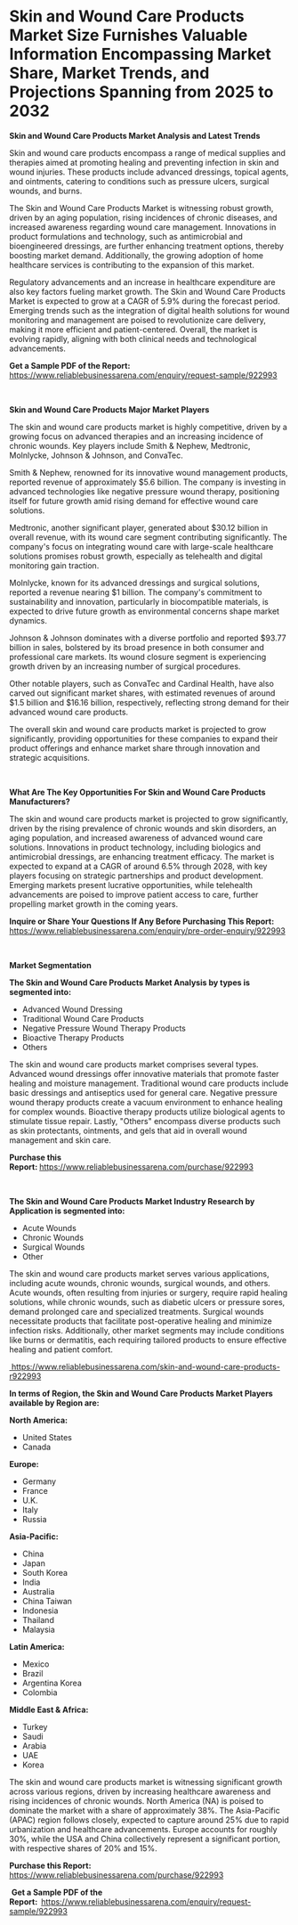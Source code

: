 <p><h1>Skin and Wound Care Products Market Size Furnishes Valuable Information Encompassing Market Share, Market Trends, and Projections Spanning from 2025 to 2032</h1></p><p><strong>Skin and Wound Care Products Market Analysis and Latest Trends</strong></p>
<p><p>Skin and wound care products encompass a range of medical supplies and therapies aimed at promoting healing and preventing infection in skin and wound injuries. These products include advanced dressings, topical agents, and ointments, catering to conditions such as pressure ulcers, surgical wounds, and burns. </p><p>The Skin and Wound Care Products Market is witnessing robust growth, driven by an aging population, rising incidences of chronic diseases, and increased awareness regarding wound care management. Innovations in product formulations and technology, such as antimicrobial and bioengineered dressings, are further enhancing treatment options, thereby boosting market demand. Additionally, the growing adoption of home healthcare services is contributing to the expansion of this market. </p><p>Regulatory advancements and an increase in healthcare expenditure are also key factors fueling market growth. The Skin and Wound Care Products Market is expected to grow at a CAGR of 5.9% during the forecast period. Emerging trends such as the integration of digital health solutions for wound monitoring and management are poised to revolutionize care delivery, making it more efficient and patient-centered. Overall, the market is evolving rapidly, aligning with both clinical needs and technological advancements.</p></p>
<p><strong>Get a Sample PDF of the Report:&nbsp;</strong> <a href="https://www.reliablebusinessarena.com/enquiry/request-sample/922993?utm_campaign=2116&utm_medium=2&utm_source=Github&utm_content=ia&utm_term=14042025&utm_id=skin-and-wound-care-products">https://www.reliablebusinessarena.com/enquiry/request-sample/922993</a></p>
<p>&nbsp;</p>
<p><strong>Skin and Wound Care Products Major Market Players</strong></p>
<p><p>The skin and wound care products market is highly competitive, driven by a growing focus on advanced therapies and an increasing incidence of chronic wounds. Key players include Smith & Nephew, Medtronic, Molnlycke, Johnson & Johnson, and ConvaTec. </p><p>Smith & Nephew, renowned for its innovative wound management products, reported revenue of approximately $5.6 billion. The company is investing in advanced technologies like negative pressure wound therapy, positioning itself for future growth amid rising demand for effective wound care solutions.</p><p>Medtronic, another significant player, generated about $30.12 billion in overall revenue, with its wound care segment contributing significantly. The company's focus on integrating wound care with large-scale healthcare solutions promises robust growth, especially as telehealth and digital monitoring gain traction.</p><p>Molnlycke, known for its advanced dressings and surgical solutions, reported a revenue nearing $1 billion. The company's commitment to sustainability and innovation, particularly in biocompatible materials, is expected to drive future growth as environmental concerns shape market dynamics.</p><p>Johnson & Johnson dominates with a diverse portfolio and reported $93.77 billion in sales, bolstered by its broad presence in both consumer and professional care markets. Its wound closure segment is experiencing growth driven by an increasing number of surgical procedures.</p><p>Other notable players, such as ConvaTec and Cardinal Health, have also carved out significant market shares, with estimated revenues of around $1.5 billion and $16.16 billion, respectively, reflecting strong demand for their advanced wound care products.</p><p>The overall skin and wound care products market is projected to grow significantly, providing opportunities for these companies to expand their product offerings and enhance market share through innovation and strategic acquisitions.</p></p>
<p>&nbsp;</p>
<p><strong>What Are The Key Opportunities For Skin and Wound Care Products Manufacturers?</strong></p>
<p><p>The skin and wound care products market is projected to grow significantly, driven by the rising prevalence of chronic wounds and skin disorders, an aging population, and increased awareness of advanced wound care solutions. Innovations in product technology, including biologics and antimicrobial dressings, are enhancing treatment efficacy. The market is expected to expand at a CAGR of around 6.5% through 2028, with key players focusing on strategic partnerships and product development. Emerging markets present lucrative opportunities, while telehealth advancements are poised to improve patient access to care, further propelling market growth in the coming years.</p></p>
<p><strong>Inquire or Share Your Questions If Any Before Purchasing This Report:</strong> <a href="https://www.reliablebusinessarena.com/enquiry/pre-order-enquiry/922993?utm_campaign=2116&utm_medium=2&utm_source=Github&utm_content=ia&utm_term=14042025&utm_id=skin-and-wound-care-products">https://www.reliablebusinessarena.com/enquiry/pre-order-enquiry/922993</a></p>
<p>&nbsp;</p>
<p><strong>Market Segmentation</strong></p>
<p><strong>The Skin and Wound Care Products Market Analysis by types is segmented into:</strong></p>
<p><ul><li>Advanced Wound Dressing</li><li>Traditional Wound Care Products</li><li>Negative Pressure Wound Therapy Products</li><li>Bioactive Therapy Products</li><li>Others</li></ul></p>
<p><p>The skin and wound care products market comprises several types. Advanced wound dressings offer innovative materials that promote faster healing and moisture management. Traditional wound care products include basic dressings and antiseptics used for general care. Negative pressure wound therapy products create a vacuum environment to enhance healing for complex wounds. Bioactive therapy products utilize biological agents to stimulate tissue repair. Lastly, "Others" encompass diverse products such as skin protectants, ointments, and gels that aid in overall wound management and skin care.</p></p>
<p><strong>Purchase this Report:&nbsp;</strong><a href="https://www.reliablebusinessarena.com/purchase/922993?utm_campaign=2116&utm_medium=2&utm_source=Github&utm_content=ia&utm_term=14042025&utm_id=skin-and-wound-care-products">https://www.reliablebusinessarena.com/purchase/922993</a></p>
<p>&nbsp;</p>
<p><strong>The Skin and Wound Care Products Market Industry Research by Application is segmented into:</strong></p>
<p><ul><li>Acute Wounds</li><li>Chronic Wounds</li><li>Surgical Wounds</li><li>Other</li></ul></p>
<p><p>The skin and wound care products market serves various applications, including acute wounds, chronic wounds, surgical wounds, and others. Acute wounds, often resulting from injuries or surgery, require rapid healing solutions, while chronic wounds, such as diabetic ulcers or pressure sores, demand prolonged care and specialized treatments. Surgical wounds necessitate products that facilitate post-operative healing and minimize infection risks. Additionally, other market segments may include conditions like burns or dermatitis, each requiring tailored products to ensure effective healing and patient comfort.</p></p>
<p><a href="https://www.reliablebusinessarena.com/skin-and-wound-care-products-r922993?utm_campaign=2116&utm_medium=2&utm_source=Github&utm_content=ia&utm_term=14042025&utm_id=skin-and-wound-care-products">&nbsp;https://www.reliablebusinessarena.com/skin-and-wound-care-products-r922993</a></p>
<p><strong>In terms of Region, the Skin and Wound Care Products Market Players available by Region are:</strong></p>
<p>
    <p> <strong> North America: </strong>
        <ul>
            <li>United States</li>
            <li>Canada</li>
        </ul>
        </p> 
    <p> <strong> Europe: </strong>
        <ul>
            <li>Germany</li>
            <li>France</li>
            <li>U.K.</li>
            <li>Italy</li>
            <li>Russia</li>
        </ul>
        </p> 
    <p> <strong> Asia-Pacific: </strong>
        <ul>
            <li>China</li>
            <li>Japan</li>
            <li>South Korea</li>
            <li>India</li>
            <li>Australia</li>
            <li>China Taiwan</li>
            <li>Indonesia</li>
            <li>Thailand</li>
            <li>Malaysia</li>
        </ul>
        </p> 
    <p> <strong> Latin America: </strong>
        <ul>
            <li>Mexico</li>
            <li>Brazil</li>
            <li>Argentina Korea</li>
            <li>Colombia</li>
        </ul>
        </p> 
    <p> <strong> Middle East & Africa: </strong>
        <ul>
            <li>Turkey</li>
            <li>Saudi</li>
            <li>Arabia</li>
            <li>UAE</li>
            <li>Korea</li>
        </ul>
    </p>
    </p>
<p><p>The skin and wound care products market is witnessing significant growth across various regions, driven by increasing healthcare awareness and rising incidences of chronic wounds. North America (NA) is poised to dominate the market with a share of approximately 38%. The Asia-Pacific (APAC) region follows closely, expected to capture around 25% due to rapid urbanization and healthcare advancements. Europe accounts for roughly 30%, while the USA and China collectively represent a significant portion, with respective shares of 20% and 15%.</p></p>
<p><strong>Purchase this Report: </strong><a href="https://www.reliablebusinessarena.com/purchase/922993?utm_campaign=2116&utm_medium=2&utm_source=Github&utm_content=ia&utm_term=14042025&utm_id=skin-and-wound-care-products">https://www.reliablebusinessarena.com/purchase/922993</a></p>
<p>&nbsp;<strong>Get a Sample PDF of the Report:&nbsp;&nbsp;</strong><a href="https://www.reliablebusinessarena.com/enquiry/request-sample/922993?utm_campaign=2116&utm_medium=2&utm_source=Github&utm_content=ia&utm_term=14042025&utm_id=skin-and-wound-care-products">https://www.reliablebusinessarena.com/enquiry/request-sample/922993</a></p>
<p><strong></strong></p>
<p><p></p><p></p><p></p></p>